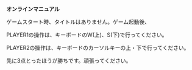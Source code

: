 **オンラインマニュアル**

ゲームスタート時、タイトルはありません。ゲーム起動後、

PLAYER1の操作は、キーボードのW(上)、S(下)で行ってください。

PLAYER2の操作は、キーボードのカーソルキーの上・下で行ってください。

先に3点とったほうが勝ちです。頑張ってください。

